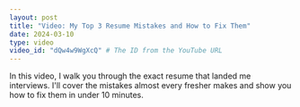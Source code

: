 ```yaml
---
layout: post
title: "Video: My Top 3 Resume Mistakes and How to Fix Them"
date: 2024-03-10
type: video
video_id: "dQw4w9WgXcQ" # The ID from the YouTube URL
---
```


In this video, I walk you through the exact resume that landed me interviews. I'll cover the mistakes almost every fresher makes and show you how to fix them in under 10 minutes.